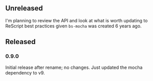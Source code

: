 ## Unreleased

I'm planning to review the API and look at what is worth updating to ReScript best practices given `bs-mocha` was created 6 years ago.

## Released

### 0.9.0

Initial release after rename; no changes. Just updated the mocha dependency to v9.
